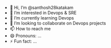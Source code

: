 - 👋 Hi, I’m @santhosh28katakam
- 👀 I’m interested in Devops & SRE
- 🌱 I’m currently learning Devops
- 💞️ I’m looking to collaborate on Devops projects 
- 📫 How to reach me 
- 😄 Pronouns: ...
- ⚡ Fun fact: ...

<!---
santhosh28katakam/santhosh28katakam is a ✨ special ✨ repository because its `README.md` (this file) appears on your GitHub profile.
You can click the Preview link to take a look at your changes.
--->
